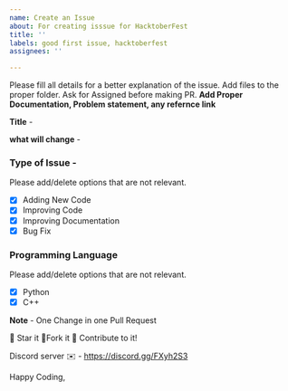 ```yaml
---
name: Create an Issue
about: For creating isssue for HacktoberFest
title: ''
labels: good first issue, hacktoberfest
assignees: ''

---
```


Please fill all details for a better explanation of the issue. Add files to the proper folder. Ask for Assigned before making PR. **Add Proper Documentation, Problem statement, any refernce link**

**Title** -

**what will change** -

### Type of Issue -

Please add/delete options that are not relevant.

- [x] Adding New Code
- [x] Improving Code
- [x] Improving Documentation
- [x] Bug Fix

### Programming Language

Please add/delete options that are not relevant.

- [x] Python
- [x] C++

**Note** - One Change in one Pull Request

:star2: Star it :fork_and_knife:Fork it :handshake: Contribute to it!

Discord server ✉️ - https://discord.gg/FXyh2S3

Happy Coding,
